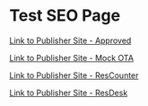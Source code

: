 # Test SEO Page

<a href="http://ct-approved-business.s3-website-us-east-1.amazonaws.com/site.html">Link to Publisher Site - Approved</a>


<a href="https://ct-mock-ota-1.s3-us-west-1.amazonaws.com/results.html">Link to Publisher Site - Mock OTA</a>


<a href="https://www.reservationcounter.com/hotels/show/5ff5381/sheraton-new-york-times-square-hotel?location=new-york-ny&lp=90.00&dist=0.0&pos=1&check-in=2020-12-27&check-out=2020-12-29&wdates=1">Link to Publisher Site - ResCounter</a>


<a href="https://www.reservationdesk.com/hotel/5ff5381/sheraton-new-york-times-square-hotel-new-york-new-york?check-in=2020-12-27&check-out=2020-12-29&wdates=1&">Link to Publisher Site - ResDesk</a>
